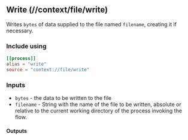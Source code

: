 ## Write (//context/file/write)
Writes `bytes` of data supplied to the file named `filename`, creating it if necessary.

### Include using
```toml
[[process]]
alias = "write"
source = "context://file/write"
```

### Inputs
* `bytes` - the data to be written to the file
* `filename` - String with the name of the file to be written, absolute or relative to the current working
directory of the process invoking the flow.

#### Outputs